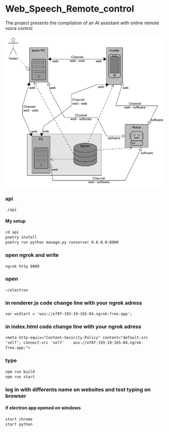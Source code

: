 # Web_Speech_Remote_control

The project presents the compilation of an AI assistant with online remote voice control

![](diagrams/connection_diagram/connection_diagram.png)

### api

```
./api
```

#### My setup

```
cd api
poetry install
poetry run python manage.py runserver 0.0.0.0:8000
```

### open ngrok and write

```
ngrok http 8000
```

### open

```
~/electron
```

### in renderer.js code change line with your ngrok adress 

```
var wsStart = 'wss://e70f-193-19-165-84.ngrok-free.app';
```

### in index.html code change line with your ngrok adress 

```
<meta http-equiv="Content-Security-Policy" content="default-src 'self'; connect-src 'self'    wss://e70f-193-19-165-84.ngrok-free.app;">
```


### type

```
npm run build
npm run start
```

### log in with differents name on websites and test typing on browser

#### if electron app opened on windows

```
start chrome
start python
```

